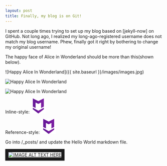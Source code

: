 ```yaml
---
layout: post
title: Finally, my blog is on Git!
---
```


I spent a couple times trying to set up my blog based on [jekyll-now] on GitHub. Not long ago, I realized my long-ago-registered username does not match my blog username. Phew, finally got it right by bothering to change my original username!

The happy face of Alice in Wonderland should be more than this(shown below).

![Happy Alice In Wonderland]({{ site.baseurl }}/images/images.jpg)

![Happy Alice In Wonderland](https://www.instagram.com/p/BajwggRASeY/?taken-by=elisezh08)

![Happy Alice In Wonderland](https://www.instagram.com/p/BajwggRASeY/?taken-by=elisezh08)

Inline-style: 
![alt text](https://github.com/adam-p/markdown-here/raw/master/src/common/images/icon48.png "Logo Title Text 1")

Reference-style: 
![alt text][logo]

[logo]: https://github.com/adam-p/markdown-here/raw/master/src/common/images/icon48.png "Logo Title Text 2"

Go into /_posts/ and update the Hello World markdown file. 


<a href="https://www.youtube.com/watch?v=kv5wNdLEfcM" target="_blank"><img src="https://i.ytimg.com/vi/r_pU2auDUEE/mqdefault.jpg" 
alt="IMAGE ALT TEXT HERE" width="240" height="180" border="10" /></a>
